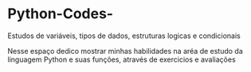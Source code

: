 # Python-Codes-
Estudos de variáveis, tipos de dados, estruturas logicas e condicionais 

Nesse espaço dedico mostrar minhas habilidades na aréa de estudo da linguagem Python e suas funções, através de exercicios e avaliações 

